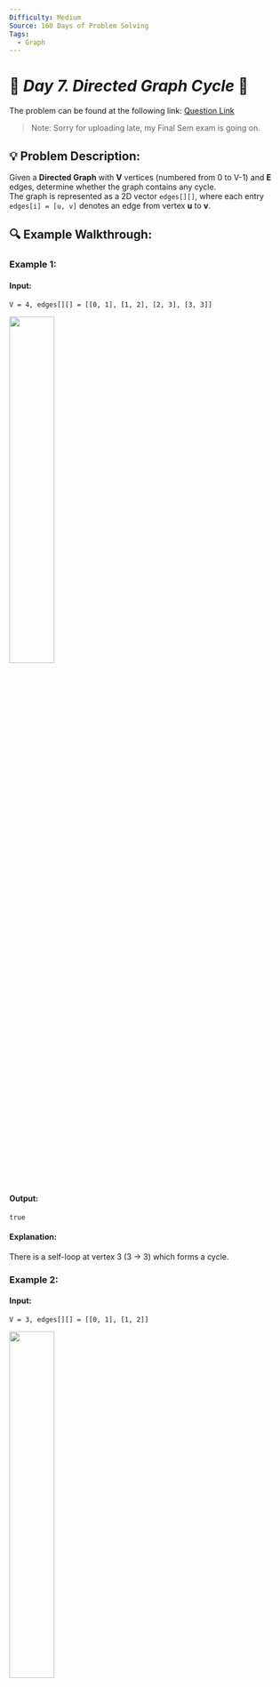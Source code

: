 ```yaml
---
Difficulty: Medium
Source: 160 Days of Problem Solving
Tags:
  - Graph
---
```


# 🚀 _Day 7. Directed Graph Cycle_ 🧠


The problem can be found at the following link: [Question Link](https://www.geeksforgeeks.org/batch/gfg-160-problems/track/graph-gfg-160/problem/detect-cycle-in-a-directed-graph)

> Note: Sorry for uploading late, my Final Sem exam is going on.

## 💡 **Problem Description:**

Given a **Directed Graph** with **V** vertices (numbered from 0 to V-1) and **E** edges, determine whether the graph contains any cycle.  
The graph is represented as a 2D vector `edges[][]`, where each entry `edges[i] = [u, v]` denotes an edge from vertex **u** to **v**.


## 🔍 **Example Walkthrough:**

### **Example 1:**

#### **Input:**
```
V = 4, edges[][] = [[0, 1], [1, 2], [2, 3], [3, 3]]
```

<img src="https://github.com/user-attachments/assets/21442886-5a6a-4278-86ae-bc2b7d397a96" width="40%">

#### **Output:**
```
true
```

#### **Explanation:**
There is a self-loop at vertex 3 (3 -> 3) which forms a cycle.


### **Example 2:**

#### **Input:**
```
V = 3, edges[][] = [[0, 1], [1, 2]]
```

<img src="https://github.com/user-attachments/assets/e029ecbb-377d-4dcb-bf42-01eed3f04149" width="40%">

#### **Output:**
```
false
```

#### **Explanation:**
There is no cycle in the graph.


## 🎯 **My Approach:**

### **Kahn’s Algorithm (BFS-based Cycle Detection)**

1. **Build the Graph and Compute In-Degrees:**  
   - Convert the edge list into an adjacency list.
   - Compute the in-degree for each vertex.

2. **Initialize a Queue:**  
   - Add all vertices with zero in-degree into a queue.

3. **Process Vertices:**  
   - While the queue is not empty, remove a vertex and decrement the in-degree of its neighbors.
   - If any neighbor’s in-degree becomes zero, add it to the queue.
   - Count the number of vertices processed.

4. **Cycle Check:**  
   - If the count of processed vertices is not equal to V, a cycle exists.

## 🕒 **Time and Auxiliary Space Complexity**

- **Expected Time Complexity:** O(V + E), since each vertex and edge is processed once.
- **Expected Auxiliary Space Complexity:** O(V + E), due to the in-degree array, adjacency list, and queue.

## 📝 **Solution Code**

## **Code (C)**

```c
bool isCycle(struct graph *g, int n, int m) {
    int in[N] = {}, q[N], f = 0, r = 0, c = 0;
    for (int i = 0; i < n; i++)
        for (struct ListNode *p = g->head[i]; p; p = p->next)
            in[p->data]++;
    for (int i = 0; i < n; i++) if (!in[i]) q[r++] = i;
    while (f < r) {
        int u = q[f++];
        c++;
        for (struct ListNode *p = g->head[u]; p; p = p->next)
            if (--in[p->data] == 0) q[r++] = p->data;
    }
    return c != n;
}
```


## **Code (C++)**

```cpp
class Solution {
public:
    bool isCyclic(int V, vector<vector<int>>& edges) {
        vector<vector<int>> g(V);
        vector<int> in(V);
        for (auto& e : edges) g[e[0]].push_back(e[1]), in[e[1]]++;
        queue<int> q;
        for (int i = 0; i < V; i++) if (!in[i]) q.push(i);
        int c = 0;
        while (!q.empty()) {
            int u = q.front(); q.pop(); c++;
            for (int v : g[u]) if (--in[v] == 0) q.push(v);
        }
        return c != V;
    }
};
```

<details>
<summary><h2 align="center">⚡ Alternative Approaches</h2></summary>

## 📊 **2️⃣ DFS-Based Cycle Detection (Recursive)**

#### **Algorithm Steps:**

1. Build an adjacency list from the edge list.
2. Use two arrays: `visited` (to mark processed nodes) and `recStack` (to track nodes in the current DFS recursion).
3. For each unvisited node, run a DFS.
4. If you reach a node that is already in the recursion stack, a cycle exists.

```cpp
class Solution {
    bool dfs(int u, vector<vector<int>>& g, vector<bool>& vis, vector<bool>& recStack) {
        vis[u] = recStack[u] = true;
        for (int v : g[u]) {
            if (!vis[v] && dfs(v, g, vis, recStack))
                return true;
            else if (recStack[v])
                return true;
        }
        recStack[u] = false;
        return false;
    }
public:
    bool isCyclic(int V, vector<vector<int>>& edges) {
        vector<vector<int>> g(V);
        for (auto &e : edges)
            g[e[0]].push_back(e[1]);
        vector<bool> vis(V, false), recStack(V, false);
        for (int i = 0; i < V; i++)
            if (!vis[i] && dfs(i, g, vis, recStack))
                return true;
        return false;
    }
};
```

#### 📝 **Complexity Analysis:**

- **Time Complexity:** `O(V + E)`
- **Space Complexity:** `O(V)` for recursion stack and visited tracking

#### ✅ **Why This Approach?**

This DFS-based method is intuitive for cycle detection and often simpler to implement, but may face recursion depth issues for very deep graphs.



## 📊 **3️⃣ DFS-Based Cycle Detection (Iterative using Stack)**

#### **Algorithm Steps:**

1. Convert the edge list into an adjacency list.
2. Instead of recursion, use an explicit stack along with two marker arrays to track visited nodes and nodes currently in the stack.
3. Check for back edges indicating a cycle.

```cpp
class Solution {
public:
    bool isCyclic(int V, vector<vector<int>>& edges) {
        vector<vector<int>> g(V);
        for (auto &e : edges)
            g[e[0]].push_back(e[1]);
        vector<bool> vis(V, false), inStack(V, false);
        for (int i = 0; i < V; i++) {
            if (!vis[i]) {
                stack<int> st;
                st.push(i);
                while (!st.empty()) {
                    int u = st.top();
                    if (!vis[u]) {
                        vis[u] = inStack[u] = true;
                    }
                    bool found = false;
                    for (int v : g[u]) {
                        if (!vis[v]) {
                            st.push(v);
                            found = true;
                            break;
                        } else if (inStack[v]) {
                            return true;
                        }
                    }
                    if (!found) {
                        inStack[u] = false;
                        st.pop();
                    }
                }
            }
        }
        return false;
    }
};
```

#### 📝 **Complexity Analysis:**

- **Time Complexity:** `O(V + E)`
- **Space Complexity:** `O(V)`

#### ✅ **Why This Approach?**

It avoids recursion by using an explicit stack, which is useful in environments with limited recursion depth, though the logic can be slightly more complex.



### 🆚 **Comparison of Approaches**

| **Approach**                      | ⏱️ **Time Complexity** | 🗂️ **Space Complexity**  | ✅ **Pros**                               | ⚠️ **Cons**                                      |
|-----------------------------------|-------------------------|---------------------------|--------------------------------------------|--------------------------------------------------|
| **Kahn’s Algorithm (BFS)**         | 🟢 O(V + E)                | 🟡 O(V + E)                  | Iterative; detects cycles via topological order | Requires extra space for the in-degree array     |
| **DFS (Recursive)**               | 🟢 O(V + E)                | 🟢 O(V)                      | Simple; intuitive for cycle detection      | Risk of stack overflow on deep graphs            |
| **DFS (Iterative using Stack)**   | 🟢 O(V + E)                | 🟢 O(V)                      | Avoids recursion; explicit stack control   | Slightly more complex to implement               |

✅ **Best Choice?**

- Use **Kahn’s Algorithm** when you also need topological ordering or a fully iterative solution.
- Use **DFS (Recursive)** for simpler implementations on smaller or moderately sized graphs.
- Use **DFS (Iterative)** in environments where recursion depth is a concern.

</details>


## **Code (Java)**

```java
class Solution {
    public boolean isCyclic(int V, int[][] edges) {
        List<Integer>[] g = new ArrayList[V];
        int[] in = new int[V];
        for (int i = 0; i < V; i++) g[i] = new ArrayList<>();
        for (int[] e : edges) { g[e[0]].add(e[1]); in[e[1]]++; }
        Queue<Integer> q = new ArrayDeque<>();
        for (int i = 0; i < V; i++) if (in[i] == 0) q.add(i);
        int c = 0;
        while (!q.isEmpty()) {
            int u = q.poll(); c++;
            for (int v : g[u]) if (--in[v] == 0) q.add(v);
        }
        return c != V;
    }
}
```


## **Code (Python)**

```python
class Solution:
    def isCycle(self, V, edges):
        g = [[] for _ in range(V)]
        in_d = [0]*V
        for u, v in edges: g[u].append(v); in_d[v] += 1
        q = [i for i in range(V) if in_d[i] == 0]
        c = 0
        while q:
            u = q.pop(0); c += 1
            for v in g[u]:
                in_d[v] -= 1
                if in_d[v] == 0: q.append(v)
        return c != V
```



## 🎯 **Contribution and Support:**

For discussions, questions, or doubts related to this solution, feel free to connect on LinkedIn: [Any Questions](https://www.linkedin.com/in/patel-hetkumar-sandipbhai-8b110525a/). Let’s make this learning journey more collaborative!

⭐ **If you find this helpful, please give this repository a star!** ⭐

---

<div align="center">
  <h3><b>📍Visitor Count</b></h3>
</div>

<p align="center">
  <img src="https://profile-counter.glitch.me/Hunterdii/count.svg" />
</p>
